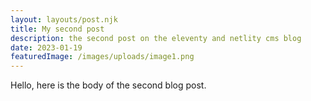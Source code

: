 ```yaml
---
layout: layouts/post.njk
title: My second post
description: the second post on the eleventy and netlity cms blog 
date: 2023-01-19
featuredImage: /images/uploads/image1.png
---
```


Hello, here is the body of the second blog post.